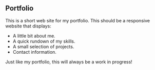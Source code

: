 ## Portfolio

This is a short web site for my portfolio. This should be a responsive website that displays:
* A little bit about me.
* A quick rundown of my skills.
* A small selection of projects.
* Contact information.

Just like my portfolio, this will always be a work in progress!